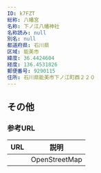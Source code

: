 ```yaml
---
ID: k7FZT
総称: 八幡宮
名称: 下ノ江八幡神社
名称読み: null
別名: null
都道府県: 石川県
区域: 能美市
緯度: 36.4424604
経度: 136.4531826
郵便番号: 9290115
住所: 石川県能美市下ノ江町酉２２０
---
```


## その他

### 参考URL

| URL | 説明          |
| --- | ------------- |
|     | OpenStreetMap |
